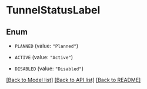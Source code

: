 # TunnelStatusLabel

## Enum


* `PLANNED` (value: `"Planned"`)

* `ACTIVE` (value: `"Active"`)

* `DISABLED` (value: `"Disabled"`)


[[Back to Model list]](../README.md#documentation-for-models) [[Back to API list]](../README.md#documentation-for-api-endpoints) [[Back to README]](../README.md)



